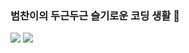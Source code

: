 ### 범찬이의 두근두근 슬기로운 코딩 생활 👋


<img src="https://img.shields.io/badge/Python-3776AB?logo=python">
<img src="https://img.shields.io/badge/Ruby-CC342D?logo=Ruby">
<!--
**bumcoding/bumcoding** is a ✨ _special_ ✨ repository because its `README.md` (this file) appears on your GitHub profile.

Here are some ideas to get you started:

- 🔭 I’m currently working on ...
- 🌱 I’m currently learning ...
- 👯 I’m looking to collaborate on ...
- 🤔 I’m looking for help with ...
- 💬 Ask me about ...
- 📫 How to reach me: ...
- 😄 Pronouns: ...
- ⚡ Fun fact: ...
-->
